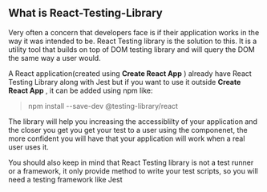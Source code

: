 ## What is React-Testing-Library

Very often a concern that developers face is if their application works in the way it was intended to be. React Testing library is the solution to this. It is a utility tool that builds on top of DOM testing library and will query the DOM the same way a user would.

A React application(created using **Create React App** ) already have React Testing Library along with Jest but if you want to use it outside **Create React App** , it can be added using npm like:

>npm install --save-dev @testing-library/react

The library will help you increasing the accessiblilty of your application and the closer you get you get your test to a user using the componenet, the more confident you will have that your application will work when a real user uses it.

You should also keep in mind that React Testing library is not a test runner or a framework, it only provide method to write your test scripts, so you will need a testing framework like Jest